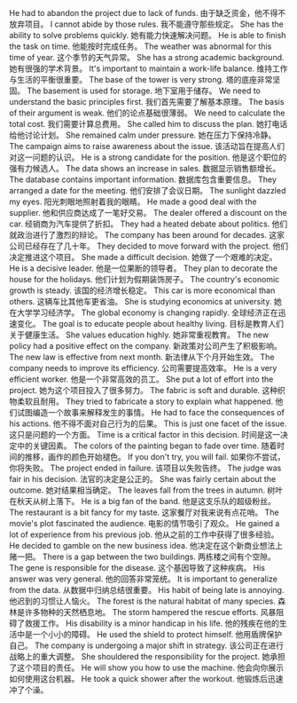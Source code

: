 He had to abandon the project due to lack of funds. 由于缺乏资金，他不得不放弃项目。
I cannot abide by those rules. 我不能遵守那些规定。
She has the ability to solve problems quickly. 她有能力快速解决问题。
He is able to finish the task on time. 他能按时完成任务。
The weather was abnormal for this time of year. 这个季节的天气异常。
She has a strong academic background. 她有很强的学术背景。
It's important to maintain a work-life balance. 维持工作与生活的平衡很重要。
The base of the tower is very strong. 塔的底座非常坚固。
The basement is used for storage. 地下室用于储存。
We need to understand the basic principles first. 我们首先需要了解基本原理。
The basis of their argument is weak. 他们的论点基础很薄弱。
We need to calculate the total cost. 我们需要计算总费用。
She called him to discuss the plan. 她打电话给他讨论计划。
She remained calm under pressure. 她在压力下保持冷静。
The campaign aims to raise awareness about the issue. 该活动旨在提高人们对这一问题的认识。
He is a strong candidate for the position. 他是这个职位的强有力候选人。
The data shows an increase in sales. 数据显示销售额增长。
The database contains important information. 数据库包含重要信息。
They arranged a date for the meeting. 他们安排了会议日期。
The sunlight dazzled my eyes. 阳光刺眼地照射着我的眼睛。
He made a good deal with the supplier. 他和供应商达成了一笔好交易。
The dealer offered a discount on the car. 经销商为汽车提供了折扣。
They had a heated debate about politics. 他们就政治进行了激烈的辩论。
The company has been around for decades. 这家公司已经存在了几十年。
They decided to move forward with the project. 他们决定推进这个项目。
She made a difficult decision. 她做了一个艰难的决定。
He is a decisive leader. 他是一位果断的领导者。
They plan to decorate the house for the holidays. 他们计划为假期装饰房子。
The country's economic growth is steady. 该国的经济增长稳定。
This car is more economical than others. 这辆车比其他车更省油。
She is studying economics at university. 她在大学学习经济学。
The global economy is changing rapidly. 全球经济正在迅速变化。
The goal is to educate people about healthy living. 目标是教育人们关于健康生活。
She values education highly. 她非常重视教育。
The new policy had a positive effect on the company. 新政策对公司产生了积极影响。
The new law is effective from next month. 新法律从下个月开始生效。
The company needs to improve its efficiency. 公司需要提高效率。
He is a very efficient worker. 他是一个非常高效的员工。
She put a lot of effort into the project. 她为这个项目投入了很多努力。
The fabric is soft and durable. 这种织物柔软且耐用。
They tried to fabricate a story to explain what happened. 他们试图编造一个故事来解释发生的事情。
He had to face the consequences of his actions. 他不得不面对自己行为的后果。
This is just one facet of the issue. 这只是问题的一个方面。
Time is a critical factor in this decision. 时间是这一决定中的关键因素。
The colors of the painting began to fade over time. 随着时间的推移，画作的颜色开始褪色。
If you don't try, you will fail. 如果你不尝试，你将失败。
The project ended in failure. 该项目以失败告终。
The judge was fair in his decision. 法官的决定是公正的。
She was fairly certain about the outcome. 她对结果相当确定。
The leaves fall from the trees in autumn. 树叶在秋天从树上落下。
He is a big fan of the band. 他是这支乐队的超级粉丝。
The restaurant is a bit fancy for my taste. 这家餐厅对我来说有点花哨。
The movie's plot fascinated the audience. 电影的情节吸引了观众。
He gained a lot of experience from his previous job. 他从之前的工作中获得了很多经验。
He decided to gamble on the new business idea. 他决定在这个新商业想法上赌一把。
There is a gap between the two buildings. 两栋楼之间有个空隙。
The gene is responsible for the disease. 这个基因导致了这种疾病。
His answer was very general. 他的回答非常笼统。
It is important to generalize from the data. 从数据中归纳总结很重要。
His habit of being late is annoying. 他迟到的习惯让人恼火。
The forest is the natural habitat of many species. 森林是许多物种的天然栖息地。
The storm hampered the rescue efforts. 风暴阻碍了救援工作。
His disability is a minor handicap in his life. 他的残疾在他的生活中是一个小小的障碍。
He used the shield to protect himself. 他用盾牌保护自己。
The company is undergoing a major shift in strategy. 该公司正在进行战略上的重大调整。
She shouldered the responsibility for the project. 她承担了这个项目的责任。
He will show you how to use the machine. 他会向你展示如何使用这台机器。
He took a quick shower after the workout. 他锻炼后迅速冲了个澡。
